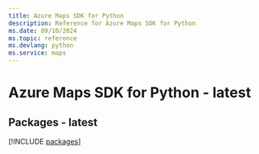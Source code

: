 ```yaml
---
title: Azure Maps SDK for Python
description: Reference for Azure Maps SDK for Python
ms.date: 09/10/2024
ms.topic: reference
ms.devlang: python
ms.service: maps
---
```

# Azure Maps SDK for Python - latest
## Packages - latest
[!INCLUDE [packages](maps-index.md)]